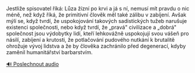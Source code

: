 
Jestliže spisovatel říká: Lůza žízní po krvi a já s ní, nemusí mít pravdu o nic méně, než když říká, že primitivní člověk měl také zálibu v zabíjení. Avšak mýlí se, když tvrdí, že uspokojování takových sadistických tužeb narušuje existenci společnosti, nebo když tvrdí, že „pravá" civilizace a „dobrá" společnost jsou výdobytky lidí, kteří lehkovážně uspokojují svou vášeň pro násilí, zabíjení a krutosti, že potlačování pudového nutkání k brutalitě ohrožuje vývoj lidstva a že by člověka zachránilo před degenerací, kdyby zaměnil humanitářství barbarstvím.

[🔊 Poslechnout audio](/data/7-paragraphs/audio/chapter_38/para_008-Jestlie-spisovatel-k-Lza-zn-po-krvi-a-j.mp3)
